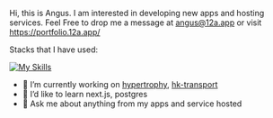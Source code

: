 Hi, this is Angus. I am interested in developing new apps and hosting services. Feel Free to drop me a message at angus@12a.app or visit https://portfolio.12a.app/

Stacks that I have used:

[![My Skills](https://skillicons.dev/icons?i=html,css,js,ts,react,vue,git,redux,bash,bootstrap,docker,electron,express,github,jquery,linux,mastodon,neovim,netlify,nginx,nodejs,postgres,supabase,sqlite,tailwind,vite,vscode)](https://skillicons.dev)

- 🔭 I’m currently working on [hypertrophy](https://github.com/angus6b23/hypertrophy), [hk-transport](https://github.com/angus6b23/hk-transport)
- 🌱 I’d like to learn next.js, postgres
- 💬 Ask me about anything from my apps and service hosted

<!--
**angus6b23/angus6b23** is a ✨ _special_ ✨ repository because its `README.md` (this file) appears on your GitHub profile.

Here are some ideas to get you started:

- 🔭 I’m currently working on ...
- 🌱 I’m currently learning ...
- 👯 I’m looking to collaborate on ...
- 🤔 I’m looking for help with ...
- 💬 Ask me about ...
- 📫 How to reach me: ...
- 😄 Pronouns: ...
- ⚡ Fun fact: ...
-->

